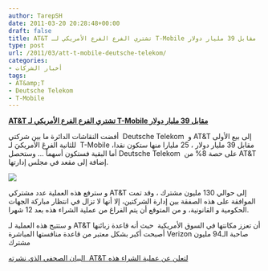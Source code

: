 ```yaml
---
author: TarepSH
date: 2011-03-20 20:28:48+00:00
draft: false
title: AT&T تشتري الفرع الفرع الأمريكي لـ T-Mobile مقابل 39 مليار دولار
type: post
url: /2011/03/att-t-mobile-deutsche-telekom/
categories:
- أخبار الشركات
tags:
- AT&amp;T
- Deutsche Telekom
- T-Mobile
---
```


**[ AT&T تشتري الفرع الفرع الأمريكي لـ T-Mobile مقابل 39 مليار دولار](http://www.it-scoop.com/2011/03/att-t-mobile-deutsche-telekom/)**


أفضت النقاشات الدائرة ما بين شركتي  Deutsche Telekom  و AT&T إلى بيع الأولى للثانية الفرعَ الأمريكيَ لـ  T-Mobile مقابل 39 مليار دولار ، 25 مليارا منها ستكون نقدا، أما البقية فستكون أسهماً … وستحصل Deutsche Telekom  على حصة 8% من AT&T إضافة إلى مقعد في مجلس إدارتها.


[![](http://www.blogcdn.com/www.engadget.com/media/2011/03/11x0320n81aatt.jpg)
](http://www.it-scoop.com/2011/03/att-t-mobile-deutsche-telekom/)


و سترفع هذه العملية عدد مشتركي AT&T إلى حوالي 130 مليون مشترك ، وقد تمت الموافقة على هذه الصفقة بين إدارة الشركتين، إلا أنها لا تزال في انتظار مباركة الجهات الحكومية و القانونية، و من المتوقع أن يتم الفراغ من عملية الشراء هذه بعد 12 شهرا.

و ستتيح هذه العملية لـ AT&T أن تعزز مكانتها في السوق الأمريكية  حيث أنه قاعدة زبائنها أصبحت أكبر بشكل معتبر من قاعدة منافستها المباشرة Verizon صاحبة الـ94 مليون مشترك

[البيان الصحفي الذي نشرته  AT&T لتعلن عن عملية الشراء هذه](http://www.att.com/gen/press-room?pid=19358&cdvn=news&newsarticleid=31703&mapcode=corporate|financial&utm_source=feedburner&utm_medium=feed&utm_campaign=Feed%3A+AttAllCategoriesRssFeeds+(AT%26T+All+Categories+RSS+Feeds))
